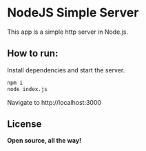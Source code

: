 # NodeJS Simple Server

This app is a simple http server in Node.js.

## How to run:

Install dependencies and start the server.

```bash
npm i
node index.js
```

Navigate to http://localhost:3000

## License

**Open source, all the way!**

